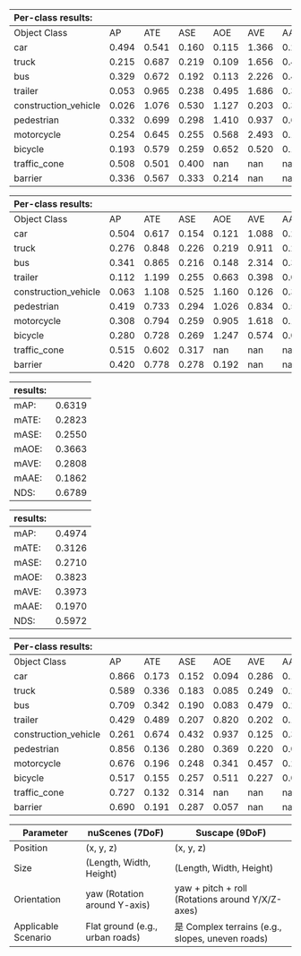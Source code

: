 | Per-class results: |  |  |  |  |  |  |
| :--- | :--- | :--- | :--- | :--- | :--- | :--- |
| Object Class | AP | ATE | ASE | AOE | AVE | AAE |
| car | 0.494 | 0.541 | 0.160 | 0.115 | 1.366 | 0.246 |
| truck | 0.215 | 0.687 | 0.219 | 0.109 | 1.656 | 0.419 |
| bus | 0.329 | 0.672 | 0.192 | 0.113 | 2.226 | 0.456 |
| trailer | 0.053 | 0.965 | 0.238 | 0.495 | 1.686 | 0.300 |
| construction_vehicle | 0.026 | 1.076 | 0.530 | 1.127 | 0.203 | 0.367 |
| pedestrian | 0.332 | 0.699 | 0.298 | 1.410 | 0.937 | 0.665 |
| motorcycle | 0.254 | 0.645 | 0.255 | 0.568 | 2.493 | 0.105 |
| bicycle | 0.193 | 0.579 | 0.259 | 0.652 | 0.520 | 0.112 |
| traffic_cone | 0.508 | 0.501 | 0.400 | nan | nan | nan |
| barrier | 0.336 | 0.567 | 0.333 | 0.214 | nan | nan |



| Per-class results: |  |  |  |  |  |  |
| :--- | :--- | :--- | :--- | :--- | :--- | :--- |
| Object Class | AP | ATE | ASE | AOE | AVE | AAE |
| car | 0.504 | 0.617 | 0.154 | 0.121 | 1.088 | 0.237 |
| truck | 0.276 | 0.848 | 0.226 | 0.219 | 0.911 | 0.257 |
| bus | 0.341 | 0.865 | 0.216 | 0.148 | 2.314 | 0.392 |
| trailer | 0.112 | 1.199 | 0.255 | 0.663 | 0.398 | 0.089 |
| construction_vehicle | 0.063 | 1.108 | 0.525 | 1.160 | 0.126 | 0.383 |
| pedestrian | 0.419 | 0.733 | 0.294 | 1.026 | 0.834 | 0.574 |
| motorcycle | 0.308 | 0.794 | 0.259 | 0.905 | 1.618 | 0.106 |
| bicycle | 0.280 | 0.728 | 0.269 | 1.247 | 0.574 | 0.029 |
| traffic_cone | 0.515 | 0.602 | 0.317 | nan | nan | nan |
| barrier | 0.420 | 0.778 | 0.278 | 0.192 | nan | nan | 

| results: |  |
| :--- | :--- |
| mAP: | 0.6319 |
| mATE: | 0.2823 |
| mASE: | 0.2550 |
| mAOE: | 0.3663 |
| mAVE: | 0.2808 |
| mAAE: | 0.1862 |
| NDS: | 0.6789 |

| results: |  |
| :--- | :--- |
| mAP: | 0.4974 |
| mATE: | 0.3126 |
| mASE: | 0.2710 |
| mAOE: | 0.3823 |
| mAVE: | 0.3973 |
| mAAE: | 0.1970 |
| NDS: | 0.5972 |

| Per-class results: |  |  |  |  |  |  |
| :--- | :--- | :--- | :--- | :--- | :--- | :--- |
| 0bject Class | AP | ATE | ASE | AOE | AVE | AAE |
| car | 0.866 | 0.173 | 0.152 | 0.094 | 0.286 | 0.187 |
| truck | 0.589 | 0.336 | 0.183 | 0.085 | 0.249 | 0.229 |
| bus | 0.709 | 0.342 | 0.190 | 0.083 | 0.479 | 0.234 |
| trailer | 0.429 | 0.489 | 0.207 | 0.820 | 0.202 | 0.189 |
| construction_vehicle | 0.261 | 0.674 | 0.432 | 0.937 | 0.125 | 0.307 |
| pedestrian | 0.856 | 0.136 | 0.280 | 0.369 | 0.220 | 0.094 |
| motorcycle | 0.676 | 0.196 | 0.248 | 0.341 | 0.457 | 0.242 |
| bicycle | 0.517 | 0.155 | 0.257 | 0.511 | 0.227 | 0.009 |
| traffic_cone | 0.727 | 0.132 | 0.314 | nan | nan | nan |
| barrier | 0.690 | 0.191 | 0.287 | 0.057 | nan | nan |




| Parameter               | nuScenes (7DoF)                          | Suscape (9DoF)                                  |
|--------------------------|------------------------------------------|------------------------------------------------|
| Position                | (x, y, z)                                | (x, y, z)                                      |
| Size                    | (Length, Width, Height)                 | (Length, Width, Height)                      |
| Orientation             | yaw (Rotation around Y-axis)             | yaw + pitch + roll (Rotations around Y/X/Z-axes) |
| Applicable Scenario     | Flat ground (e.g., urban roads)          |是 Complex terrains (e.g., slopes, uneven roads) |

